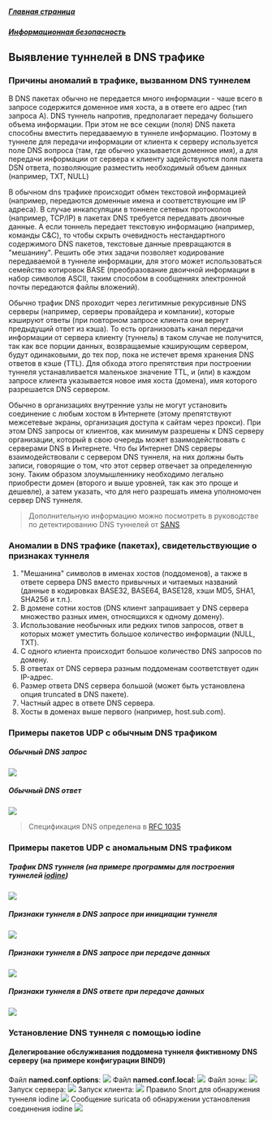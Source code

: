 ##### [Главная страница](../../index.md)
##### [Информационная безопасность](../index.md)
## Выявление туннелей в DNS трафике
### Причины аномалий в трафике, вызванном DNS туннелем
В DNS пакетах обычно не передается много информации - чаше всего в запросе содержится доменное имя хоста, а в ответе его адрес (тип запроса A).
DNS туннель напротив, предполагает передачу большего объема информации.
При этом не все секции (поля) DNS пакета способны вместить передаваемую в туннеле информацию.
Поэтому в туннеле для передачи информации от клиента к серверу используется поле DNS вопроса (там, где обычно указывается доменное имя), а для передачи информации от сервера к клиенту задействуются поля пакета DSN ответа, позволяющие разместить необходимый объем данных (например, TXT, NULL)

В обычном dns трафике происходит обмен текстовой информацией (например, передаются доменные имена и соответствующие им IP адреса).
В случае инкапсуляции в тоннеле сетевых протоколов (например, TCP/IP) в пакетах DNS требуется передавать двоичные данные. А если тоннель передает текстовую информацию (например, команды C&C), то чтобы скрыть очевидность нестандартного содержимого DNS пакетов, текстовые данные превращаются в "мешанину".
Решить обе этих задачи позволяет кодирование передаваемой в туннеле информации, для этого может использоваться семейство котировок BASE (преобразование двоичной информации в набор символов ASCII, таким способом в сообщениях электронной почты передаются файлы вложений).

Обычно трафик DNS проходит через легитимные рекурсивные DNS серверы (например, серверы провайдера и компании), которые кэшируют ответы (при повторном запросе клиента они вернут предыдущий ответ из кэша). То есть организовать канал передачи информации от сервера клиенту (туннель) в таком случае не получится, так как все порции данных, возвращаемые кэширующим сервером, будут одинаковыми, до тех пор, пока не истечет время хранения DNS ответов в кэше (TTL).
Для обхода этого препятствия при построении туннеля устанавливается маленькое значение TTL, и (или) в каждом запросе клиента указывается новое имя хоста (домена), имя которого разрешается DNS сервером.

Обычно в организациях внутренние узлы не могут установить соединение с любым хостом в Интернете (этому препятствуют межсетевые экраны, организация доступа к сайтам через прокси).
При этом DNS запросы от клиентов, как минимум разрешены к DNS серверу организации, который в свою очередь может взаимодействовать с серверами DNS в Интернете.
Что бы Интернет DNS серверы взаимодействовали с сервером DNS туннеля, на них должны быть записи, говорящие о том, что этот сервер отвечает за определенную зону.
Таким образом злоумышленнику необходимо легально приобрести домен (второго и выше уровней, так как это проще и дешевле), а затем указать, что для него разрешать имена уполномочен сервер DNS туннеля.

> Дополнительную информацию можно посмотреть в руководстве по детектированию DNS туннелей от [SANS](https://www.sans.org/reading-room/whitepapers/dns/detecting-dns-tunneling-34152)

### Аномалии в DNS трафике (пакетах), свидетельствующие о признаках туннеля
1. "Мешанина" символов в именах хостов (поддоменов), а также в ответе сервера DNS вместо привычных и читаемых названий (данные в кодировках BASE32, BASE64, BASE128, хэши MD5, SHA1, SHA256 и т.п.).
2. В домене сотни хостов (DNS клиент запрашивает у DNS сервера множество разных имен, относящихся к одному домену).
3. Использование необычных или редких типов запросов, ответ в которых может уместить большое количество информации (NULL, TXT).
4. С одного клиента происходит большое количество DNS запросов по домену.
5. В ответах от DNS сервера разным поддоменам соответствует один IP-адрес.
6. Размер ответа DNS сервера большой (может быть установлена опция truncated в DNS пакете).
7. Частный адрес в ответе DNS сервера.
8. Хосты в доменах выше первого (например, host.sub.com).

### Примеры пакетов UDP с обычным DNS трафиком
##### Обычный DNS запрос
![](ordinar_dns_request.png)
##### Обычный DNS ответ
![](ordinar_dns_response.png)
> Спецификация DNS определена в [RFC 1035](https://www.ietf.org/rfc/rfc1035.txt)

### Примеры пакетов UDP с аномальным DNS трафиком
##### Трафик DNS туннеля (на примере программы для построения туннелей **[iodine](https://github.com/yarrick/iodine)**)
![](iodine_traffic.png)
##### Признаки туннеля в DNS запросе при инициации туннеля
![](iodine_initial_request.png)
##### Признаки туннеля в DNS запросе при передаче данных
![](iodine_data_transfer_request.png)
##### Признаки туннеля в DNS ответе при передаче данных
![](iodine_data_transfer_response.png)

### Установление DNS туннеля с помощью iodine
#### Делегирование обслуживания поддомена туннеля фиктивному DNS серверу (на примере конфигурации BIND9)
Файл **named.conf.options**:
![](named_conf_options.png)
Файл **named.conf.local**:
![](named_conf_local.png)
Файл зоны:
![](test_com_zone.png)
Запуск сервера:
![](start_iodine_server.png)
Запуск клиента:
![](start_iodine_client.png)
Правило Snort для обнаружения туннеля iodine
![](snort_rule.png)
Сообщение suricata об обнаружении установления соединения iodine
![](suricata.png)
